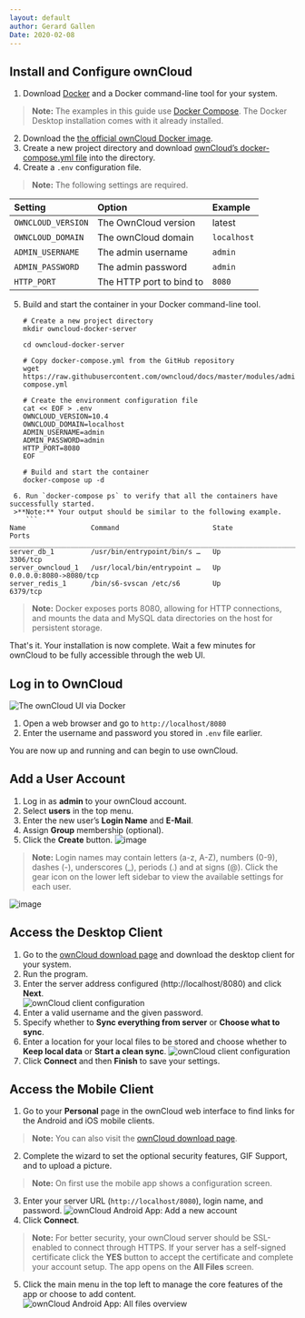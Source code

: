 ```yaml
---
layout: default
author: Gerard Gallen
Date: 2020-02-08
---
```

## Install and Configure ownCloud

 1. Download [Docker](https://docs.docker.com/docker-for-windows/install/) and a Docker command-line tool for your system.
  >**Note:** The examples in this guide use  [Docker Compose](https://docs.docker.com/compose/). The Docker Desktop installation comes with it already installed.
 2. Download the [the official ownCloud Docker image](https://hub.docker.com/r/owncloud/server/).
 3. Create a new project directory and download [ownCloud’s docker-compose.yml file](https://raw.githubusercontent.com/owncloud/docs/master/modules/admin_manual/examples/installation/docker/docker-compose.yml) into the directory.
 4. Create a `.env` configuration file.
>**Note:** The following settings are required.
>
|  Setting |  Option  |  Example |
|:---------|:----------|:----------|
|`OWNCLOUD_VERSION`| The OwnCloud version |latest|
|`OWNCLOUD_DOMAIN`| The ownCloud domain|`localhost`|
|`ADMIN_USERNAME`| The admin username|`admin`|
|`ADMIN_PASSWORD`| The admin password |`admin` |
|`HTTP_PORT`| The HTTP port to bind to |`8080`|
 5. Build and start the container in your Docker command-line tool.
      ```
    # Create a new project directory
    mkdir owncloud-docker-server

    cd owncloud-docker-server

    # Copy docker-compose.yml from the GitHub repository
    wget https://raw.githubusercontent.com/owncloud/docs/master/modules/admin_manual/examples/installation/docker/docker-compose.yml

    # Create the environment configuration file
    cat << EOF > .env
    OWNCLOUD_VERSION=10.4
    OWNCLOUD_DOMAIN=localhost
    ADMIN_USERNAME=admin
    ADMIN_PASSWORD=admin
    HTTP_PORT=8080
    EOF

    # Build and start the container
    docker-compose up -d
```
 6. Run `docker-compose ps` to verify that all the containers have successfully started.
 >**Note:** Your output should be similar to the following example.
    ```
Name                Command                       State             Ports
__________________________________________________________________________________________
server_db_1         /usr/bin/entrypoint/bin/s …   Up                3306/tcp
server_owncloud_1   /usr/local/bin/entrypoint …   Up                0.0.0.0:8080->8080/tcp
server_redis_1      /bin/s6-svscan /etc/s6        Up                6379/tcp
```
> **Note:**  Docker exposes ports 8080, allowing for HTTP connections, and mounts the data and MySQL data directories on the host for persistent storage.

That's it. Your installation is now complete.  Wait a few minutes for ownCloud to be fully accessible through the web UI.  

## Log in to OwnCloud
![The ownCloud UI via Docker](https://doc.owncloud.com/server/10.4/admin_manual/_images/docker/owncloud-ui-login.png)
 1. Open a web browser and go to `http://localhost/8080`
 2. Enter the username and password you stored in `.env` file earlier.

 You are now up and running and can begin to use ownCloud.

## Add a User Account

 1. Log in as **admin** to your ownCloud account.
 2. Select **users** in the top menu.
 3. Enter the new user’s **Login Name** and  **E-Mail**.
 4. Assign **Group** membership (optional).
 5. Click the **Create** button.
 ![image](https://doc.owncloud.com/server/10.3/admin_manual/_images/configuration/user/users-page-new-user.png)

  > **Note:** Login names may contain letters (a-z, A-Z), numbers (0-9), dashes (-), underscores (\_), periods (.) and at signs (@).  Click the gear icon on the lower left sidebar to view the available settings for each user.

   ![image](https://doc.owncloud.com/server/10.3/admin_manual/_images/configuration/user/users-page-gear.png)

## Access the Desktop Client

1.  Go to the  [ownCloud download page](https://owncloud.com/download/#desktop-clients) and download the desktop client for your system.
2.  Run the program.
3.  Enter the server address configured (http://localhost/8080) and click **Next**.  
    ![ownCloud client configuration](https://docs.bitnami.com/images/img/apps/owncloud/configure-client-1.png)
4.  Enter a valid username and the given password.
5.  Specify whether to **Sync everything from server** or **Choose what to sync**.
6.  Enter a location for your local files to be stored and choose whether to **Keep local data** or **Start a clean sync**.
![ownCloud client configuration](https://docs.bitnami.com/images/img/apps/owncloud/configure-client-3.png)
7.  Click **Connect** and then **Finish** to save your settings.

## Access the Mobile Client

1.  Go to your **Personal** page in the ownCloud web interface to find links for the Android and iOS mobile clients.
>**Note:** You can also visit the  [ownCloud download page](https://owncloud.org/download/).

2.  Complete the wizard to set the optional security features, GIF Support, and to upload a picture.
>**Note:** On first use the mobile app shows a configuration screen.

3.  Enter your server URL (`http://localhost/8080`), login name, and password.
![ownCloud Android App: Add a new account](https://doc.owncloud.com/android/_images/android-2.png)
4. Click **Connect**.
>**Note:** For better security, your ownCloud server should be SSL-enabled to connect through HTTPS. If your server has a self-signed certificate click the  **YES**  button to accept the certificate and complete your account setup. The app opens on the **All Files**  screen.

5.  Click the main menu in the top left to manage the core features of the app or choose to add content.  
    ![ownCloud Android App: All files overview](https://doc.owncloud.com/android/_images/android-all-files-overview.png)

